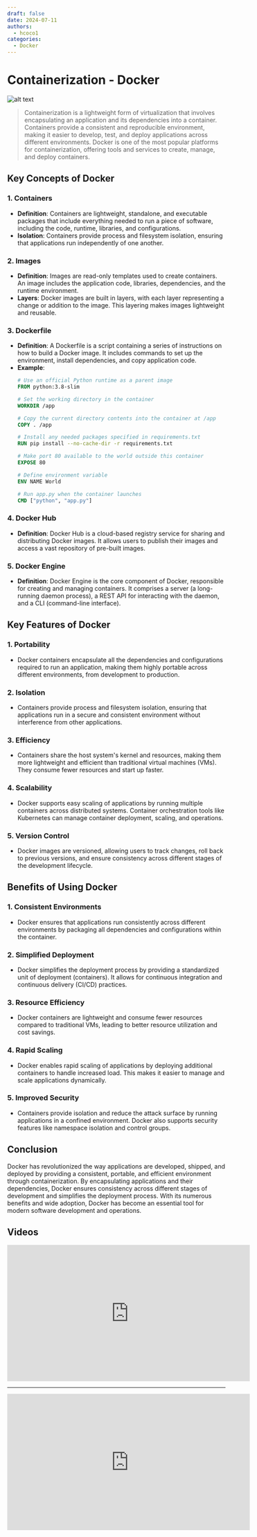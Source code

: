 ```yaml
---
draft: false
date: 2024-07-11
authors:
  - hcoco1
categories:
  - Docker
---
```


# Containerization - Docker

![alt text](https://images.unsplash.com/photo-1646627927863-19874c27316b?q=80&w=2128&auto=format&fit=crop&ixlib=rb-4.0.3&ixid=M3wxMjA3fDB8MHxwaG90by1wYWdlfHx8fGVufDB8fHx8fA%3D%3D)

>Containerization is a lightweight form of virtualization that involves encapsulating an application and its dependencies into a container. Containers provide a consistent and reproducible environment, making it easier to develop, test, and deploy applications across different environments. Docker is one of the most popular platforms for containerization, offering tools and services to create, manage, and deploy containers.

<!-- more -->

## Key Concepts of Docker

### 1. **Containers**
   - **Definition**: Containers are lightweight, standalone, and executable packages that include everything needed to run a piece of software, including the code, runtime, libraries, and configurations.
   - **Isolation**: Containers provide process and filesystem isolation, ensuring that applications run independently of one another.

### 2. **Images**
   - **Definition**: Images are read-only templates used to create containers. An image includes the application code, libraries, dependencies, and the runtime environment.
   - **Layers**: Docker images are built in layers, with each layer representing a change or addition to the image. This layering makes images lightweight and reusable.

### 3. **Dockerfile**
   - **Definition**: A Dockerfile is a script containing a series of instructions on how to build a Docker image. It includes commands to set up the environment, install dependencies, and copy application code.
   - **Example**:
     ```dockerfile
     # Use an official Python runtime as a parent image
     FROM python:3.8-slim

     # Set the working directory in the container
     WORKDIR /app

     # Copy the current directory contents into the container at /app
     COPY . /app

     # Install any needed packages specified in requirements.txt
     RUN pip install --no-cache-dir -r requirements.txt

     # Make port 80 available to the world outside this container
     EXPOSE 80

     # Define environment variable
     ENV NAME World

     # Run app.py when the container launches
     CMD ["python", "app.py"]
     ```

### 4. **Docker Hub**
   - **Definition**: Docker Hub is a cloud-based registry service for sharing and distributing Docker images. It allows users to publish their images and access a vast repository of pre-built images.

### 5. **Docker Engine**
   - **Definition**: Docker Engine is the core component of Docker, responsible for creating and managing containers. It comprises a server (a long-running daemon process), a REST API for interacting with the daemon, and a CLI (command-line interface).

## Key Features of Docker

### 1. **Portability**
   - Docker containers encapsulate all the dependencies and configurations required to run an application, making them highly portable across different environments, from development to production.

### 2. **Isolation**
   - Containers provide process and filesystem isolation, ensuring that applications run in a secure and consistent environment without interference from other applications.

### 3. **Efficiency**
   - Containers share the host system's kernel and resources, making them more lightweight and efficient than traditional virtual machines (VMs). They consume fewer resources and start up faster.

### 4. **Scalability**
   - Docker supports easy scaling of applications by running multiple containers across distributed systems. Container orchestration tools like Kubernetes can manage container deployment, scaling, and operations.

### 5. **Version Control**
   - Docker images are versioned, allowing users to track changes, roll back to previous versions, and ensure consistency across different stages of the development lifecycle.

## Benefits of Using Docker

### 1. **Consistent Environments**
   - Docker ensures that applications run consistently across different environments by packaging all dependencies and configurations within the container.

### 2. **Simplified Deployment**
   - Docker simplifies the deployment process by providing a standardized unit of deployment (containers). It allows for continuous integration and continuous delivery (CI/CD) practices.

### 3. **Resource Efficiency**
   - Docker containers are lightweight and consume fewer resources compared to traditional VMs, leading to better resource utilization and cost savings.

### 4. **Rapid Scaling**
   - Docker enables rapid scaling of applications by deploying additional containers to handle increased load. This makes it easier to manage and scale applications dynamically.

### 5. **Improved Security**
   - Containers provide isolation and reduce the attack surface by running applications in a confined environment. Docker also supports security features like namespace isolation and control groups.

## Conclusion

Docker has revolutionized the way applications are developed, shipped, and deployed by providing a consistent, portable, and efficient environment through containerization. By encapsulating applications and their dependencies, Docker ensures consistency across different stages of development and simplifies the deployment process. With its numerous benefits and wide adoption, Docker has become an essential tool for modern software development and operations.





## Videos

<iframe width="560" height="315" src="https://www.youtube.com/embed/Gjnup-PuquQ?si=1VONDO-W4jFg0e3a" title="YouTube video player" frameborder="0" allow="accelerometer; autoplay; clipboard-write; encrypted-media; gyroscope; picture-in-picture; web-share" referrerpolicy="strict-origin-when-cross-origin" allowfullscreen></iframe>

---

<iframe width="560" height="315" src="https://www.youtube.com/embed/pg19Z8LL06w?si=rRM5__y5EOLudcT_" title="YouTube video player" frameborder="0" allow="accelerometer; autoplay; clipboard-write; encrypted-media; gyroscope; picture-in-picture; web-share" referrerpolicy="strict-origin-when-cross-origin" allowfullscreen></iframe>



